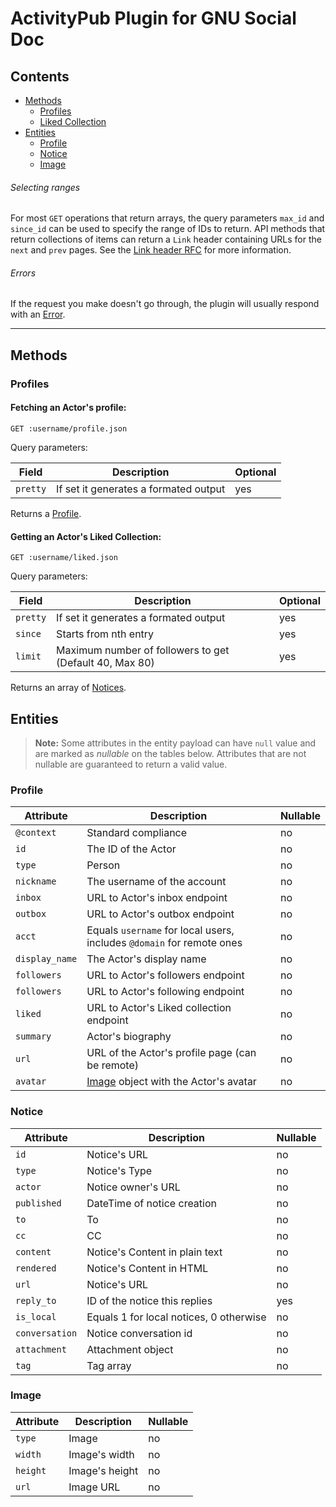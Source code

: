 ActivityPub Plugin for GNU Social Doc
=====================================

## Contents

- [Methods](#methods)
  - [Profiles](#profiles)
  - [Liked Collection](#liked-collection)
- [Entities](#entities)
  - [Profile](#profile)
  - [Notice](#notice)
  - [Image](#image)

###### Selecting ranges

For most `GET` operations that return arrays, the query parameters `max_id` and `since_id` can be used to specify the range of IDs to return.
API methods that return collections of items can return a `Link` header containing URLs for the `next` and `prev` pages.
See the [Link header RFC](https://tools.ietf.org/html/rfc5988) for more information.

###### Errors

If the request you make doesn't go through, the plugin will usually respond with an [Error](#error).

___

## Methods

### Profiles

#### Fetching an Actor's profile:

    GET :username/profile.json

Query parameters:

| Field      | Description                                                    | Optional   |
| ---------- | -------------------------------------------------------------- | ---------- |
| `pretty`   | If set it generates a formated output                          | yes        |

Returns a [Profile](#profile).


#### Getting an Actor's Liked Collection:

    GET :username/liked.json

Query parameters:

| Field      | Description                                                    | Optional   |
| ---------- | -------------------------------------------------------------- | ---------- |
| `pretty`   | If set it generates a formated output                          | yes        |
| `since`    | Starts from nth entry                                          | yes        |
| `limit`    | Maximum number of followers to get (Default 40, Max 80)        | yes        |

Returns an array of [Notices](#notice).


## Entities

> **Note:** Some attributes in the entity payload can have ``null`` value and are marked as _nullable_ on the tables below. Attributes that are not nullable are guaranteed to return a valid value.

### Profile

| Attribute                | Description                                                                        | Nullable |
| ------------------------ | ---------------------------------------------------------------------------------- | -------- |
| `@context`               | Standard compliance                                                                | no       |
| `id`                     | The ID of the Actor                                                                | no       |
| `type`                   | Person                                                                             | no       |
| `nickname`               | The username of the account                                                        | no       |
| `inbox`                  | URL to Actor's inbox endpoint                                                      | no       |
| `outbox`                 | URL to Actor's outbox endpoint                                                     | no       |
| `acct`                   | Equals `username` for local users, includes `@domain` for remote ones              | no       |
| `display_name`           | The Actor's display name                                                           | no       |
| `followers`              | URL to Actor's followers endpoint                                                  | no       |
| `followers`              | URL to Actor's following endpoint                                                  | no       |
| `liked`                  | URL to Actor's Liked collection endpoint                                           | no       |
| `summary`                | Actor's biography                                                                  | no       |
| `url`                    | URL of the Actor's profile page (can be remote)                                    | no       |
| `avatar`                 | [Image](#image) object with the Actor's avatar                                     | no       |

### Notice

| Attribute                | Description                                  | Nullable |
| ------------------------ | -------------------------------------------- | -------- |
| `id`                     | Notice's URL                                 | no       |
| `type`                   | Notice's Type                                | no       |
| `actor`                  | Notice owner's URL                           | no       |
| `published`              | DateTime of notice creation                  | no       |
| `to`                     | To                                           | no       |
| `cc`                     | CC                                           | no       |
| `content`                | Notice's Content in plain text               | no       |
| `rendered`               | Notice's Content in HTML                     | no       |
| `url`                    | Notice's URL                                 | no       |
| `reply_to`               | ID of the notice this replies                | yes      |
| `is_local`               | Equals 1 for local notices, 0 otherwise      | no       |
| `conversation`           | Notice conversation id                       | no       |
| `attachment`             | Attachment object                            | no       |
| `tag`                    | Tag array                                    | no       |

### Image

| Attribute                | Description             | Nullable |
| ------------------------ | ----------------------- | -------- |
| `type`                   | Image                   | no       |
| `width`                  | Image's width           | no       |
| `height`                 | Image's height          | no       |
| `url`                    | Image URL               | no       |
